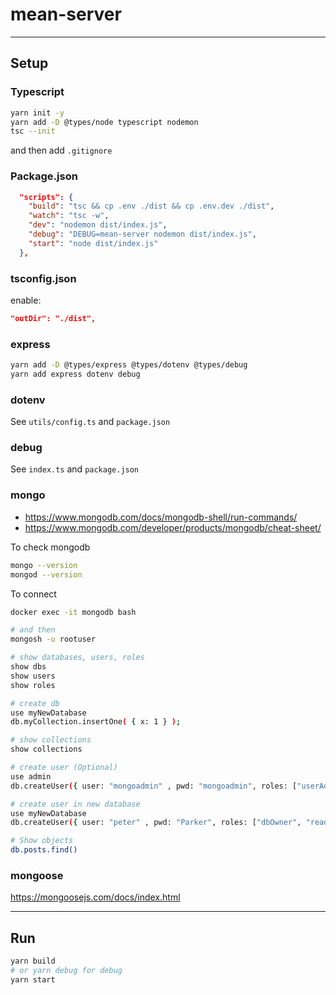# mean-server

---

## Setup

### Typescript

```bash
yarn init -y
yarn add -D @types/node typescript nodemon
tsc --init
```

and then add `.gitignore`

### Package.json

```json
  "scripts": {
    "build": "tsc && cp .env ./dist && cp .env.dev ./dist",
    "watch": "tsc -w",
    "dev": "nodemon dist/index.js",
    "debug": "DEBUG=mean-server nodemon dist/index.js",
    "start": "node dist/index.js"
  },
```

### tsconfig.json

enable:

```json
"outDir": "./dist",
```

### express

```bash
yarn add -D @types/express @types/dotenv @types/debug
yarn add express dotenv debug
```

### dotenv

See `utils/config.ts` and `package.json`

### debug

See `index.ts` and `package.json`

### mongo

- https://www.mongodb.com/docs/mongodb-shell/run-commands/
- https://www.mongodb.com/developer/products/mongodb/cheat-sheet/

To check mongodb

```bash
mongo --version
mongod --version
```

To connect

```bash
docker exec -it mongodb bash

# and then
mongosh -u rootuser

# show databases, users, roles
show dbs
show users
show roles

# create db
use myNewDatabase
db.myCollection.insertOne( { x: 1 } );

# show collections
show collections

# create user (Optional)
use admin
db.createUser({ user: "mongoadmin" , pwd: "mongoadmin", roles: ["userAdminAnyDatabase", "dbAdminAnyDatabase", "readWriteAnyDatabase"]})

# create user in new database
use myNewDatabase
db.createUser({ user: "peter" , pwd: "Parker", roles: ["dbOwner", "readWrite"]})

# Show objects
db.posts.find()
```

### mongoose

https://mongoosejs.com/docs/index.html

---

## Run

```bash
yarn build
# or yarn debug for debug
yarn start
```
